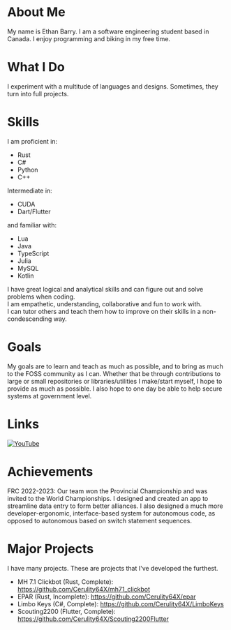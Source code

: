 # About Me
My name is Ethan Barry. I am a software engineering student based in Canada. I enjoy programming and biking in my free time.

# What I Do
I experiment with a multitude of languages and designs. Sometimes, they turn into full projects.

# Skills
I am proficient in:
- Rust
- C#
- Python
- C++

Intermediate in:
- CUDA
- Dart/Flutter

and familiar with:
- Lua
- Java
- TypeScript
- Julia
- MySQL
- Kotlin

I have great logical and analytical skills and can figure out and solve problems when coding.\
I am empathetic, understanding, collaborative and fun to work with.\
I can tutor others and teach them how to improve on their skills in a non-condescending way.

# Goals
My goals are to learn and teach as much as possible, and to bring as much to the FOSS community as I can. Whether that be through contributions to large or small repositories or libraries/utilities I make/start myself, I hope to provide as much as possible. I also hope to one day be able to help secure systems at government level.

# Links
[![YouTube](https://img.shields.io/badge/YouTube-Cerulity-dd2222?labelColor=222222&logo=youtube)](https://www.youtube.com/@cerulity32k)

# Achievements
FRC 2022-2023: Our team won the Provincial Championship and was invited to the World Championships. I designed and created an app to streamline data entry to form better alliances. I also designed a much more developer-ergonomic, interface-based system for autonomous code, as opposed to autonomous based on switch statement sequences.

# Major Projects
I have many projects. These are projects that I've developed the furthest.

- MH 7.1 Clickbot (Rust, Complete): https://github.com/Cerulity64X/mh71_clickbot
- EPAR (Rust, Incomplete): https://github.com/Cerulity64X/epar
- Limbo Keys (C#, Complete): https://github.com/Cerulity64X/LimboKeys
- Scouting2200 (Flutter, Complete): https://github.com/Cerulity64X/Scouting2200Flutter
